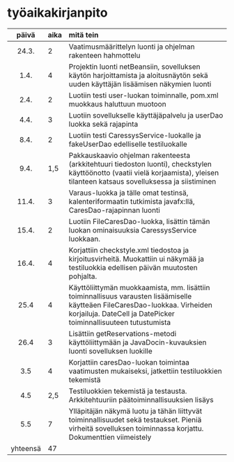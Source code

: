 # työaikakirjanpito

| päivä | aika | mitä tein  |
| :----:|:-----| :-----|
| 24.3. | 2    | Vaatimusmäärittelyn luonti ja ohjelman rakenteen hahmottelu |
| 1.4. |   4  | Projektin luonti netBeansiin, sovelluksen käytön harjoittamista ja aloitusnäytön sekä uuden käyttäjän lisäämisen näkymien luonti |
| 2.4.  |   2   | Luotiin testi user-luokan toiminnalle, pom.xml muokkaus haluttuun muotoon |
| 4.4.  |   3   | Luotiin sovellukselle käyttäjäpalvelu ja userDao luokka sekä rajapinta |
| 8.4.  |   2   | Luotiin testi CaressysService-luokalle ja fakeUserDao edelliselle testiluokalle |
| 9.4.  |  1,5  | Pakkauskaavio ohjelman rakenteesta (arkkitehtuuri tiedoston luonti), checkstylen käyttöönotto (vaatii vielä korjaamista), yleisen tilanteen katsaus sovelluksessa ja siistiminen|
| 11.4. |  3  | Varaus-luokka ja tälle omat testinsä, kalenteriformaatin tutkimista javafx:llä, CaresDao-rajapinnan luonti |
| 15.4. |  2  | Luotiin FileCaresDao-luokka, lisättin tämän luokan ominaisuuksia CaressysService luokkaan. |
| 16.4. |  4  | Korjattiin checkstyle.xml tiedostoa ja kirjoitusvirheitä. Muokattiin ui näkymää ja testiluokkia edellisen päivän muutosten pohjalta. |
| 25.4 | 4 | Käyttöliittymän muokkaamista, mm. lisättiin toiminnallisuus varausten lisäämiselle käytteäen FileCaresDao-luokkaa. Virheiden korjailuja. DateCell ja DatePicker toiminnallisuuteen tutustumista|
| 26.4 | 3 | Lisättiin getReservations-metodi käyttöliittymään ja JavaDocin-kuvauksien luonti sovelluksen luokille|
| 3.5 | 4 | Korjattiin caresDao-luokan toimintaa vaatimusten mukaiseksi, jatkettiin testiluokkien tekemistä|
| 4.5 | 2,5 | Testiluokkien tekemistä ja testausta. Arkkitehtuuriin päätoiminnallisuuksien lisäys|
| 5.5 | 7 | Ylläpitäjän näkymä luotu ja tähän liittyvät toiminnallisuudet sekä testaukset. Pieniä virheitä sovelluksen toiminnassa korjattu. Dokumenttien viimeistely |
|yhteensä| 47 |
